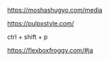 https://moshashugyo.com/media

https://pulpxstyle.com/

ctrl + shift + p

https://flexboxfroggy.com/#ja

